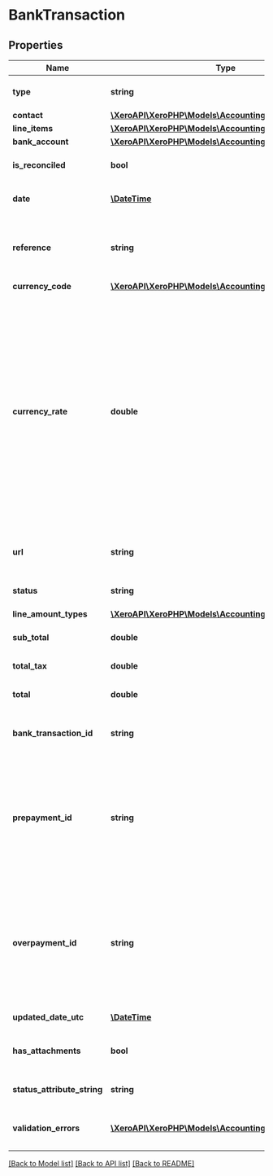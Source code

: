# BankTransaction

## Properties
Name | Type | Description | Notes
------------ | ------------- | ------------- | -------------
**type** | **string** | See Bank Transaction Types | 
**contact** | [**\XeroAPI\XeroPHP\Models\Accounting\Contact**](Contact.md) |  | 
**line_items** | [**\XeroAPI\XeroPHP\Models\Accounting\LineItem[]**](LineItem.md) | See LineItems | 
**bank_account** | [**\XeroAPI\XeroPHP\Models\Accounting\Account**](Account.md) |  | 
**is_reconciled** | **bool** | Boolean to show if transaction is reconciled | [optional] 
**date** | [**\DateTime**](\DateTime.md) | Date of transaction – YYYY-MM-DD | [optional] 
**reference** | **string** | Reference for the transaction. Only supported for SPEND and RECEIVE transactions. | [optional] 
**currency_code** | [**\XeroAPI\XeroPHP\Models\Accounting\CurrencyCode**](CurrencyCode.md) |  | [optional] 
**currency_rate** | **double** | Exchange rate to base currency when money is spent or received. e.g.0.7500 Only used for bank transactions in non base currency. If this isn’t specified for non base currency accounts then either the user-defined rate (preference) or the XE.com day rate will be used. Setting currency is only supported on overpayments. | [optional] 
**url** | **string** | URL link to a source document – shown as “Go to App Name” | [optional] 
**status** | **string** | See Bank Transaction Status Codes | [optional] 
**line_amount_types** | [**\XeroAPI\XeroPHP\Models\Accounting\LineAmountTypes**](LineAmountTypes.md) |  | [optional] 
**sub_total** | **double** | Total of bank transaction excluding taxes | [optional] 
**total_tax** | **double** | Total tax on bank transaction | [optional] 
**total** | **double** | Total of bank transaction tax inclusive | [optional] 
**bank_transaction_id** | **string** | Xero generated unique identifier for bank transaction | [optional] 
**prepayment_id** | **string** | Xero generated unique identifier for a Prepayment. This will be returned on BankTransactions with a Type of SPEND-PREPAYMENT or RECEIVE-PREPAYMENT | [optional] 
**overpayment_id** | **string** | Xero generated unique identifier for an Overpayment. This will be returned on BankTransactions with a Type of SPEND-OVERPAYMENT or RECEIVE-OVERPAYMENT | [optional] 
**updated_date_utc** | [**\DateTime**](\DateTime.md) | Last modified date UTC format | [optional] 
**has_attachments** | **bool** | Boolean to indicate if a bank transaction has an attachment | [optional] [default to false]
**status_attribute_string** | **string** | A string to indicate if a invoice status | [optional] 
**validation_errors** | [**\XeroAPI\XeroPHP\Models\Accounting\ValidationError[]**](ValidationError.md) | Displays array of validation error messages from the API | [optional] 

[[Back to Model list]](../README.md#documentation-for-models) [[Back to API list]](../README.md#documentation-for-api-endpoints) [[Back to README]](../README.md)


